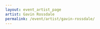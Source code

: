 ```yaml
---
layout: event_artist_page
artist: Gavin Rossdale
permalink: /event/artist/gavin-rossdale/
---
```



